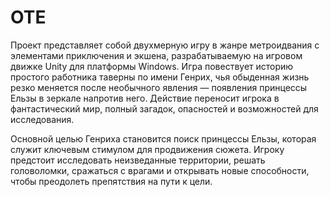# OTE
Проект представляет собой двухмерную игру в жанре метроидвания с элементами приключения и экшена, разрабатываемую на игровом движке Unity для платформы Windows. Игра повествует историю простого работника таверны по имени Генрих, чья обыденная жизнь резко меняется после необычного явления — появления принцессы Ельзы в зеркале напротив него. Действие переносит игрока в фантастический мир, полный загадок, опасностей и возможностей для исследования.

Основной целью Генриха становится поиск принцессы Ельзы, которая служит ключевым стимулом для продвижения сюжета. Игроку предстоит исследовать неизведанные территории, решать головоломки, сражаться с врагами и открывать новые способности, чтобы преодолеть препятствия на пути к цели.

